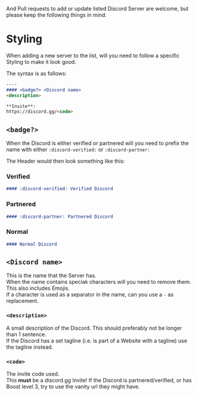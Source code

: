 And Pull requests to add or update listed Discord Server are welcome, but please keep the following things in mind.

# Styling
When adding a new server to the list, will you need to follow a specific Styling to make it look good.

The syntax is as follows:  
```markdown
----
#### <badge?> <Discord name>
<description>

**Invite**:  
https://discord.gg/<code>
```

## `<badge?>`
When the Discord is either verified or partnered will you need to prefix the name with either `:discord-verified:` or `:discord-partner:`

The Header would then look something like this:

### Verified
```markdown
#### :discord-verified: Verified Discord
```

### Partnered
```markdown
#### :discord-partner: Partnered Discord
```

### Normal
```markdown
#### Normal Discord
```

## `<Discord name>`
This is the name that the Server has.  
When the name contains speciak characters will you need to remove them. This also includes Emojis.  
If a character is used as a separator in the name, can you use a `-` as replacement.

### `<description>`
A small description of the Discord. This should preferably not be longer than 1 sentence.  
If the Discord has a set tagline (i.e. is part of a Website with a tagline) use the tagline instead.

### `<code>`
The invite code used.  
This **must** be a discord.gg Invite! If the Discord is partnered/verified, or has Boost level 3, try to use the vanity url they might have.
